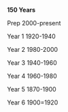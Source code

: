 **150 Years**

Prep 2000-present

Year 1 1920-1940

Year 2 1980-2000

Year 3 1940-1960

Year 4 1960-1980

Year 5 1870-1900

Year 6 1900=1920
